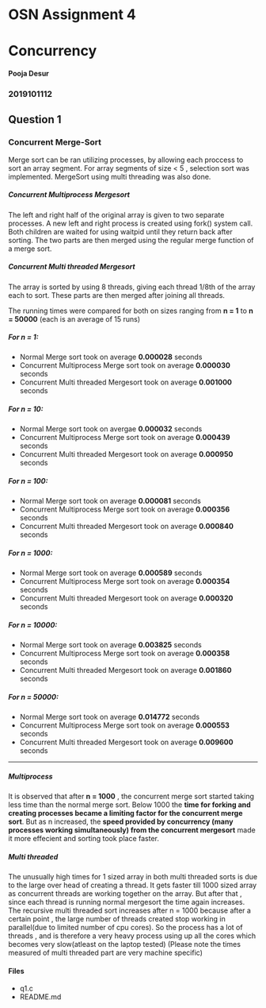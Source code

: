       
# OSN Assignment 4

# **Concurrency**

#### Pooja Desur
### 2019101112

## Question 1

### Concurrent Merge-Sort
Merge sort can be ran utilizing processes, by allowing each proccess to sort an array segment. For array segments of size < 5 , selection sort was implemented. 
MergeSort using multi threading was also done.

##### Concurrent Multiprocess Mergesort
The left and right half of the original array is given to two separate processes. A new left and right process is created using fork() system call. Both children are waited for using waitpid until they return back after sorting. The two parts are then merged using the regular merge function of a merge sort.

##### Concurrent Multi threaded Mergesort
The array is sorted by using 8 threads, giving each thread 1/8th of the array each to sort. These parts are then merged after joining all threads.


The running times were compared for both on sizes ranging from **n = 1** to **n = 50000** (each is an average of 15 runs)

##### For n = 1:
- Normal Merge sort took on average **0.000028** seconds
- Concurrent Multiprocess Merge sort took on average **0.000030** seconds
- Concurrent Multi threaded Mergesort took on average **0.001000** seconds

##### For n = 10:
- Normal Merge sort took on avergae **0.000032** seconds
- Concurrent Multiprocess Merge sort took on average **0.000439** seconds
- Concurrent Multi threaded Mergesort took on average **0.000950** seconds

##### For n = 100:
- Normal Merge sort took on average **0.000081** seconds
- Concurrent Multiprocess Merge sort took on average **0.000356** seconds
- Concurrent Multi threaded Mergesort took on average **0.000840** seconds

##### For n = 1000:
- Normal Merge sort took on average **0.000589** seconds
- Concurrent Multiprocess Merge sort took on average **0.000354** seconds
- Concurrent Multi threaded Mergesort took on average **0.000320** seconds

##### For n = 10000:
- Normal Merge sort took on average **0.003825** seconds
- Concurrent Multiprocess Merge sort took on average **0.000358** seconds
- Concurrent Multi threaded Mergesort took on average **0.001860** seconds

##### For n = 50000:
- Normal Merge sort took on average **0.014772** seconds
- Concurrent Multiprocess Merge sort took on average **0.000553** seconds
- Concurrent Multi threaded Mergesort took on average **0.009600** seconds

---
##### Multiprocess
It is observed that after **n = 1000** , the concurrent merge sort started taking less time than the normal merge sort.
 Below 1000 the **time for forking and creating processes became a limiting factor for the concurrent merge sort**. But as n increased, the **speed provided by concurrency (many processes working simultaneously) from the concurrent mergesort** made it more effecient and sorting took place faster. 


##### Multi threaded
The unusually high times for 1 sized array in both multi threaded sorts is due to the large over head of creating a thread. 
It gets faster till 1000 sized array as concurrent threads are working together on the array. But after that , since each thread is running normal mergesort the time again increases. 
The recursive multi threaded sort increases after n = 1000 because after a certain point , the large number of threads created stop working in parallel(due to limited number of cpu cores). So the process has a lot of threads , and is therefore a very heavy process using up all the cores which becomes very slow(atleast on the laptop tested)
(Please note the times measured of multi threaded part are very machine specific)

#### Files 
- q1.c
- README.md








